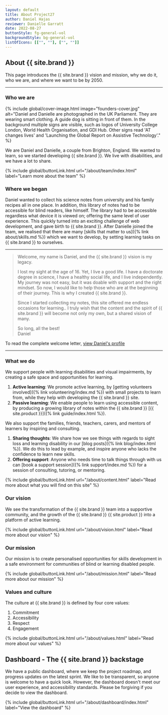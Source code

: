 ```yaml
---
layout: default
title: About Project27
author: Daniel Hajas
reviewer: Danielle Garratt
date: 2022-08-27
buttonStyle: fg-general-vol
backgroundStyle: bg-general-vol
listOfIcons: [["", ""], ["", ""]]
---
```

## About {{ site.brand }}

This page introduces the {{ site.brand }} vision and mission, why we do it, who we are, and where we want to be by 2050.

---

### Who we are

{% include global/cover-image.html image="founders-cover.jpg" alt="Daniel and Danielle are photographed in the UK Parliament. They are wearing smart clothing. A guide dog is sitting in front of them. In the background multiple signs are visible, such as logos of University College London, World Health Organisation, and GDI Hub. Other signs read 'AT changes lives' and 'Launching the Global Report on Assistive Technology'." %}

We are Daniel and Danielle, a couple from Brighton, England. We wanted to learn, so we started developing {{ site.brand }}. We live with disabilities, and we have a lot to share.

{% include global/buttonLink.html url="/about/team/index.html" label="Learn more about the team" %}

### Where we began

Daniel wanted to collect his science notes from university and his family recipes all in one place. In addition, this library of notes had to be accessible for blind readers, like himself. The library had to be accessible regardless what device it is viewed on; offering the same level of user experience. This quickly turned into an exciting challenge of web development, and gave birth to {{ site.brand }}. After Danielle joined the team, we realised that there are many [skills that matter to us]({% link about/skills.md %}) which we want to develop, by setting learning tasks on {{ site.brand }} to ourselves.

---

> Welcome, my name is Daniel, and the {{ site.brand }} vision is my legacy.
>
> I lost my sight at the age of 16. Yet, I live a good life.
I have a doctorate degree in science, I have a healthy social life, and I live independently.
My journey was not easy, but it was doable with support and the right mindset.
So now, I would like to help those who are at the beginning of their journey.
This is why I created {{ site.brand }}.
>
> Since I started collecting my notes, this site offered me endless occasions for learning..
> I truly wish that the content and the spirit of {{ site.brand }} will become not only my own, but a shared vision of many.
>
> So long, all the best!  
> Daniel

To read the complete welcome letter, [view Daniel's profile](./team/Daniel/index.html)

---

### What we do

We support people with learning disabilities and visual impairments, by creating a safe space and opportunities for learning.

1. **Active learning**: We promote active learning, by [getting volunteers involved]({% link volunteering/index.md %}) with small projects to learn from, while they help with developing the {{ site.brand }} site.
2. **Passive learning**: We enable people to learn using accessible content, by producing a growing library of notes within the {{ site.brand }} [{{ site.product }}]({% link guide/index.html %}).

We also support the families, friends, teachers, carers, and mentors of learners by inspiring and consulting.

1. **Sharing thoughts**: We share how we see things with regards to sight loss and learning disability in our [blog posts]({% link blog/index.html %}). We do this to lead by example, and inspire anyone who lacks the confidence to learn new skills.
2. **Offering support**: Anyone who needs time to talk things through with us can [book a support session]({% link support/index.md %}) for a session of consulting, tutoring, or mentoring.

<!--
### What's on {{ site.brand }}?

The site is split into two parts: [Blog]({% link blog/index.html %}) and [{{ site.product }}.]({% link guide/index.html %})
Blog posts and {{ site.product }} notes both come in two flavours: technical, and lifestyle.

The blog has two branches:

1. [LogBook]({% link blog/logbook/index.html %}) - a technical blog to track challenges and milestones encountered during the development of projects.
2. [TWIST.]({% link blog/twist/index.html %}) - posts on the way we see things.

The {{ site.product }} is what we refer to as the library or the journal.
Initially, five volumes, separated into two collections, form part of the {{ site.product }}.

1. Science collection:
  * [Mathematical and Physical Sciences (MPS);]({% link guide/MPS/index.html %}) - a volume of notes on topics of mathematics and physics.
  * [Computer Literacy;]({% link guide/CL/index.html %}) -a volume of notes on how to do small, practical tasks on the computer.
  * [Statistics;]({% link guide/statistics/index.html %})- a volume of notes on how statistical calculations work in a mathematical sense.
2. Lifestyle collection:
  * [Cookbook;]({% link guide/cookbook/index.html %}) - recipes that we enjoy and for you to try out.
  * [Vocal.]({% link guide/vocal/index.html %}) - an album of short stories and audio recordings with family and friends.
-->

{% include global/buttonLink.html url="/about/content.html" label="Read more about what you will find on this site" %}

### Our vision

We see the transformation of the {{ site.brand }} team into a supportive community, and the growth of the {{ site.brand }} {{ site.product }} into a platform of active learning.

{% include global/buttonLink.html url="/about/vision.html" label="Read more about our vision" %}

### Our mission

Our mission is to create personalised opportunities for skills development in a safe environment for communities of blind or learning disabled people.

{% include global/buttonLink.html url="/about/mission.html" label="Read more about our mission" %}

### Values and culture

The culture at {{ site.brand }} is defined by four core values:

1. Commitment
2. Accessibility
3. Respect
4. Engagement

{% include global/buttonLink.html url="/about/values.html" label="Read more about our values" %}

## Dashboard - The {{ site.brand }} backstage

We have a public dashboard, where we keep the project roadmap, and progress updates on the latest sprint. We like to be transparent, so anyone is welcome to have a quick look. However, the dashboard doesn't meet our user experience, and accessibility standards. Please be forgiving if you decide to view the dashboard.

{% include global/buttonLink.html url="/about/dashboard/index.html" label="View the dashboard" %}